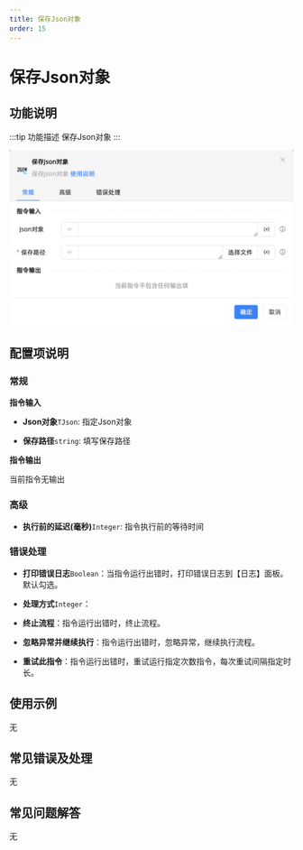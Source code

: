 ```yaml
---
title: 保存Json对象
order: 15
---
```


# 保存Json对象

## 功能说明

:::tip 功能描述
保存Json对象
:::

![保存Json对象](../../../assets/保存Json对象_command.png)

## 配置项说明

### 常规

**指令输入**

- **Json对象**`TJson`: 指定Json对象

- **保存路径**`string`: 填写保存路径


**指令输出**

当前指令无输出

### 高级

- **执行前的延迟(毫秒)**`Integer`: 指令执行前的等待时间

### 错误处理

- **打印错误日志**`Boolean`：当指令运行出错时，打印错误日志到【日志】面板。默认勾选。

- **处理方式**`Integer`：

 - **终止流程**：指令运行出错时，终止流程。

 - **忽略异常并继续执行**：指令运行出错时，忽略异常，继续执行流程。

 - **重试此指令**：指令运行出错时，重试运行指定次数指令，每次重试间隔指定时长。

## 使用示例
无

## 常见错误及处理

无

## 常见问题解答

无

